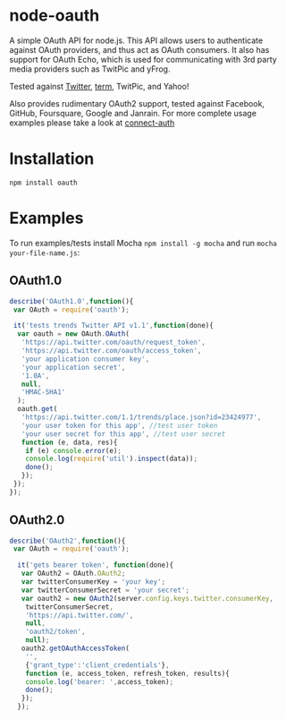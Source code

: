 node-oauth
===========
A simple OAuth API for node.js. This API allows users to authenticate against OAuth providers, and thus act as OAuth consumers. It also has support for OAuth Echo, which is used for communicating with 3rd party media providers such as TwitPic and yFrog.

Tested against [Twitter](http://twitter.com), [term](http://term.ie/oauth/example/), TwitPic, and Yahoo!

Also provides rudimentary OAuth2 support, tested against Facebook, GitHub, Foursquare, Google and Janrain.  For more complete usage examples please take a look at [connect-auth](http://github.com/ciaranj/connect-auth)

Installation
==============

  `npm install oauth`


Examples
==========

To run examples/tests install Mocha `npm install -g mocha` and run `mocha your-file-name.js`:

## OAuth1.0

```javascript
describe('OAuth1.0',function(){
 var OAuth = require('oauth');

 it('tests trends Twitter API v1.1',function(done){
  var oauth = new OAuth.OAuth(
   'https://api.twitter.com/oauth/request_token',
   'https://api.twitter.com/oauth/access_token',
   'your application consumer key',
   'your application secret',
   '1.0A',
   null,
   'HMAC-SHA1'
  );
  oauth.get(
   'https://api.twitter.com/1.1/trends/place.json?id=23424977',
   'your user token for this app', //test user token
   'your user secret for this app', //test user secret
   function (e, data, res){
    if (e) console.error(e);    
    console.log(require('util').inspect(data));
    done();
   });
 });
});
```

## OAuth2.0
```javascript
describe('OAuth2',function(){
 var OAuth = require('oauth');

  it('gets bearer token', function(done){
   var OAuth2 = OAuth.OAuth2;
   var twitterConsumerKey = 'your key';
   var twitterConsumerSecret = 'your secret';
   var oauth2 = new OAuth2(server.config.keys.twitter.consumerKey,
    twitterConsumerSecret,
    'https://api.twitter.com/',
    null,
    'oauth2/token',
    null);
   oauth2.getOAuthAccessToken(
    '',
    {'grant_type':'client_credentials'},
    function (e, access_token, refresh_token, results){
    console.log('bearer: ',access_token);
    done();
   });
  });
```